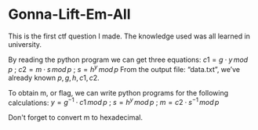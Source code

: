 # Gonna-Lift-Em-All

This is the first ctf question I made. The knowledge used was all learned in university.

By reading the python program we can get three equations: 
$c1=g·y\,mod\,p \ ; \ c2=m·s\,mod\,p \ ; \ s = h^y \, mod \, p$
From the output file: “data.txt”,  we’ve already known $p,g,h,c1,c2$. 

To obtain m, or flag, we can write python programs for the following calculations: 
$y=g^{-1}·c1 \,mod\,p \ ; \ s = h^y \, mod \, p \ ; \ m = c2·s^{-1} \,mod\,p$

Don't forget to convert m to hexadecimal.